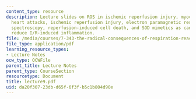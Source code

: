 ```yaml
---
content_type: resource
description: Lecture slides on ROS in ischemic reperfusion injury, myocardial infarctions,
  heart attacks, ischemic reperfusion injury, electron paramagnetic resonance (EPR)
  spectroscopy, reperfusion-induced cell death, and SOD mimetics as candidates to
  reduce I/R-induced inflammation.
file: /media/courses/7-343-the-radical-consequences-of-respiration-reactive-oxygen-species-in-aging-and-disease-fall-2007/da20f30723dbd65f6f3fb5c1b804d90e_lecture9.pdf
file_type: application/pdf
learning_resource_types:
- Lecture Notes
ocw_type: OCWFile
parent_title: Lecture Notes
parent_type: CourseSection
resourcetype: Document
title: lecture9.pdf
uid: da20f307-23db-d65f-6f3f-b5c1b804d90e
---
```

